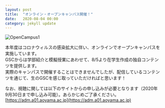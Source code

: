 ```yaml
---
layout: post
title:  "オンライン・オープンキャンパス開催！"
date:   2020-08-04 00:00
category: jekyll update
---
```


![OpenCampus1](http://www.gsc.aoyama.ac.jp/assets/images/news/20200804_opencampus2.jpg)

本年度はコロナウィルスの感染拡大に伴い、オンラインでオープンキャンパスを実施しています。  
GSCからは学部紹介と模擬授業にあわせて、8/5より在学生作成の独自コンテンツを提供します。  
実際のキャンパスで開催することはできませんでしたが、配信しているコンテンツを通じて、生のGSCを感じ取っていただければと思います！ 

なお、視聴に関しては以下のサイトからの申し込みが必要となります（2020年9月30日まで申し込み可能）。あらかじめご了承ください。  
[https://adm.a01.aoyama.ac.jp](https://adm.a01.aoyama.ac.jp)

<!--
![OpenCampus2](http://www.gsc.aoyama.ac.jp/assets/images/news/20200804_opencampus1.jpg)
-->

[jekyll-docs]: https://jekyllrb.com/docs/home
[jekyll-gh]:   https://github.com/jekyll/jekyll
[jekyll-talk]: https://talk.jekyllrb.com/
